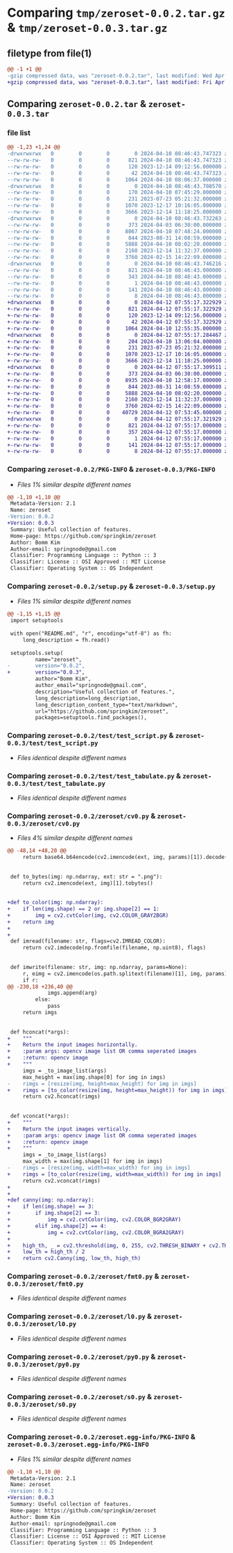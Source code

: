 # Comparing `tmp/zeroset-0.0.2.tar.gz` & `tmp/zeroset-0.0.3.tar.gz`

## filetype from file(1)

```diff
@@ -1 +1 @@
-gzip compressed data, was "zeroset-0.0.2.tar", last modified: Wed Apr 10 08:46:43 2024, max compression
+gzip compressed data, was "zeroset-0.0.3.tar", last modified: Fri Apr 12 07:55:17 2024, max compression
```

## Comparing `zeroset-0.0.2.tar` & `zeroset-0.0.3.tar`

### file list

```diff
@@ -1,23 +1,24 @@
-drwxrwxrwx   0        0        0        0 2024-04-10 08:46:43.747323 zeroset-0.0.2/
--rw-rw-rw-   0        0        0      821 2024-04-10 08:46:43.747323 zeroset-0.0.2/PKG-INFO
--rw-rw-rw-   0        0        0      120 2023-12-14 09:12:56.000000 zeroset-0.0.2/README.md
--rw-rw-rw-   0        0        0       42 2024-04-10 08:46:43.747323 zeroset-0.0.2/setup.cfg
--rw-rw-rw-   0        0        0     1064 2024-04-10 08:06:37.000000 zeroset-0.0.2/setup.py
-drwxrwxrwx   0        0        0        0 2024-04-10 08:46:43.708570 zeroset-0.0.2/test/
--rw-rw-rw-   0        0        0      170 2024-04-10 07:45:29.000000 zeroset-0.0.2/test/test_cv0.py
--rw-rw-rw-   0        0        0      231 2023-07-23 05:21:32.000000 zeroset-0.0.2/test/test_glob.py
--rw-rw-rw-   0        0        0     1070 2023-12-17 10:16:05.000000 zeroset-0.0.2/test/test_script.py
--rw-rw-rw-   0        0        0     3666 2023-12-14 11:18:25.000000 zeroset-0.0.2/test/test_tabulate.py
-drwxrwxrwx   0        0        0        0 2024-04-10 08:46:43.732263 zeroset-0.0.2/zeroset/
--rw-rw-rw-   0        0        0      373 2024-04-03 06:30:00.000000 zeroset-0.0.2/zeroset/__init__.py
--rw-rw-rw-   0        0        0     8067 2024-04-10 07:48:24.000000 zeroset-0.0.2/zeroset/cv0.py
--rw-rw-rw-   0        0        0      844 2023-08-31 14:08:59.000000 zeroset-0.0.2/zeroset/fmt0.py
--rw-rw-rw-   0        0        0     5888 2024-04-10 08:02:20.000000 zeroset-0.0.2/zeroset/l0.py
--rw-rw-rw-   0        0        0     2160 2023-12-14 11:32:37.000000 zeroset-0.0.2/zeroset/py0.py
--rw-rw-rw-   0        0        0     3760 2024-02-15 14:22:09.000000 zeroset-0.0.2/zeroset/s0.py
-drwxrwxrwx   0        0        0        0 2024-04-10 08:46:43.746216 zeroset-0.0.2/zeroset.egg-info/
--rw-rw-rw-   0        0        0      821 2024-04-10 08:46:43.000000 zeroset-0.0.2/zeroset.egg-info/PKG-INFO
--rw-rw-rw-   0        0        0      343 2024-04-10 08:46:43.000000 zeroset-0.0.2/zeroset.egg-info/SOURCES.txt
--rw-rw-rw-   0        0        0        1 2024-04-10 08:46:43.000000 zeroset-0.0.2/zeroset.egg-info/dependency_links.txt
--rw-rw-rw-   0        0        0      141 2024-04-10 08:46:43.000000 zeroset-0.0.2/zeroset.egg-info/requires.txt
--rw-rw-rw-   0        0        0        8 2024-04-10 08:46:43.000000 zeroset-0.0.2/zeroset.egg-info/top_level.txt
+drwxrwxrwx   0        0        0        0 2024-04-12 07:55:17.322929 zeroset-0.0.3/
+-rw-rw-rw-   0        0        0      821 2024-04-12 07:55:17.322929 zeroset-0.0.3/PKG-INFO
+-rw-rw-rw-   0        0        0      120 2023-12-14 09:12:56.000000 zeroset-0.0.3/README.md
+-rw-rw-rw-   0        0        0       42 2024-04-12 07:55:17.322929 zeroset-0.0.3/setup.cfg
+-rw-rw-rw-   0        0        0     1064 2024-04-10 12:55:35.000000 zeroset-0.0.3/setup.py
+drwxrwxrwx   0        0        0        0 2024-04-12 07:55:17.284467 zeroset-0.0.3/test/
+-rw-rw-rw-   0        0        0      204 2024-04-10 13:06:04.000000 zeroset-0.0.3/test/test_cv0.py
+-rw-rw-rw-   0        0        0      231 2023-07-23 05:21:32.000000 zeroset-0.0.3/test/test_glob.py
+-rw-rw-rw-   0        0        0     1070 2023-12-17 10:16:05.000000 zeroset-0.0.3/test/test_script.py
+-rw-rw-rw-   0        0        0     3666 2023-12-14 11:18:25.000000 zeroset-0.0.3/test/test_tabulate.py
+drwxrwxrwx   0        0        0        0 2024-04-12 07:55:17.309511 zeroset-0.0.3/zeroset/
+-rw-rw-rw-   0        0        0      373 2024-04-03 06:30:00.000000 zeroset-0.0.3/zeroset/__init__.py
+-rw-rw-rw-   0        0        0     8935 2024-04-10 12:58:17.000000 zeroset-0.0.3/zeroset/cv0.py
+-rw-rw-rw-   0        0        0      844 2023-08-31 14:08:59.000000 zeroset-0.0.3/zeroset/fmt0.py
+-rw-rw-rw-   0        0        0     5888 2024-04-10 08:02:20.000000 zeroset-0.0.3/zeroset/l0.py
+-rw-rw-rw-   0        0        0     2160 2023-12-14 11:32:37.000000 zeroset-0.0.3/zeroset/py0.py
+-rw-rw-rw-   0        0        0     3760 2024-02-15 14:22:09.000000 zeroset-0.0.3/zeroset/s0.py
+-rw-rw-rw-   0        0        0    40729 2024-04-12 07:53:45.000000 zeroset-0.0.3/zeroset/v0.py
+drwxrwxrwx   0        0        0        0 2024-04-12 07:55:17.321929 zeroset-0.0.3/zeroset.egg-info/
+-rw-rw-rw-   0        0        0      821 2024-04-12 07:55:17.000000 zeroset-0.0.3/zeroset.egg-info/PKG-INFO
+-rw-rw-rw-   0        0        0      357 2024-04-12 07:55:17.000000 zeroset-0.0.3/zeroset.egg-info/SOURCES.txt
+-rw-rw-rw-   0        0        0        1 2024-04-12 07:55:17.000000 zeroset-0.0.3/zeroset.egg-info/dependency_links.txt
+-rw-rw-rw-   0        0        0      141 2024-04-12 07:55:17.000000 zeroset-0.0.3/zeroset.egg-info/requires.txt
+-rw-rw-rw-   0        0        0        8 2024-04-12 07:55:17.000000 zeroset-0.0.3/zeroset.egg-info/top_level.txt
```

### Comparing `zeroset-0.0.2/PKG-INFO` & `zeroset-0.0.3/PKG-INFO`

 * *Files 1% similar despite different names*

```diff
@@ -1,10 +1,10 @@
 Metadata-Version: 2.1
 Name: zeroset
-Version: 0.0.2
+Version: 0.0.3
 Summary: Useful collection of features.
 Home-page: https://github.com/springkim/zeroset
 Author: Bomm Kim
 Author-email: springnode@gmail.com
 Classifier: Programming Language :: Python :: 3
 Classifier: License :: OSI Approved :: MIT License
 Classifier: Operating System :: OS Independent
```

### Comparing `zeroset-0.0.2/setup.py` & `zeroset-0.0.3/setup.py`

 * *Files 1% similar despite different names*

```diff
@@ -1,15 +1,15 @@
 import setuptools
 
 with open("README.md", "r", encoding="utf-8") as fh:
     long_description = fh.read()
 
 setuptools.setup(
         name="zeroset",
-        version="0.0.2",
+        version="0.0.3",
         author="Bomm Kim",
         author_email="springnode@gmail.com",
         description="Useful collection of features.",
         long_description=long_description,
         long_description_content_type="text/markdown",
         url="https://github.com/springkim/zeroset",
         packages=setuptools.find_packages(),
```

### Comparing `zeroset-0.0.2/test/test_script.py` & `zeroset-0.0.3/test/test_script.py`

 * *Files identical despite different names*

### Comparing `zeroset-0.0.2/test/test_tabulate.py` & `zeroset-0.0.3/test/test_tabulate.py`

 * *Files identical despite different names*

### Comparing `zeroset-0.0.2/zeroset/cv0.py` & `zeroset-0.0.3/zeroset/cv0.py`

 * *Files 4% similar despite different names*

```diff
@@ -48,14 +48,20 @@
     return base64.b64encode(cv2.imencode(ext, img, params)[1]).decode("utf-8")
 
 
 def to_bytes(img: np.ndarray, ext: str = ".png"):
     return cv2.imencode(ext, img)[1].tobytes()
 
 
+def to_color(img: np.ndarray):
+    if len(img.shape) == 2 or img.shape[2] == 1:
+        img = cv2.cvtColor(img, cv2.COLOR_GRAY2BGR)
+    return img
+
+
 def imread(filename: str, flags=cv2.IMREAD_COLOR):
     return cv2.imdecode(np.fromfile(filename, np.uint8), flags)
 
 
 def imwrite(filename: str, img: np.ndarray, params=None):
     r, eimg = cv2.imencode(os.path.splitext(filename)[1], img, params)
     if r:
@@ -230,18 +236,40 @@
             imgs.append(arg)
         else:
             pass
     return imgs
 
 
 def hconcat(*args):
+    """
+    Return the input images horizontally.
+    :param args: opencv image list OR comma seperated images
+    :return: opencv image
+    """
     imgs = _to_image_list(args)
     max_height = max(img.shape[0] for img in imgs)
-    rimgs = [resize(img, height=max_height) for img in imgs]
+    rimgs = [to_color(resize(img, height=max_height)) for img in imgs]
     return cv2.hconcat(rimgs)
 
 
 def vconcat(*args):
+    """
+    Return the input images vertically.
+    :param args: opencv image list OR comma seperated images
+    :return: opencv image
+    """
     imgs = _to_image_list(args)
     max_width = max(img.shape[1] for img in imgs)
-    rimgs = [resize(img, width=max_width) for img in imgs]
+    rimgs = [to_color(resize(img, width=max_width)) for img in imgs]
     return cv2.vconcat(rimgs)
+
+
+def canny(img: np.ndarray):
+    if len(img.shape) == 3:
+        if img.shape[2] == 3:
+            img = cv2.cvtColor(img, cv2.COLOR_BGR2GRAY)
+        elif img.shape[2] == 4:
+            img = cv2.cvtColor(img, cv2.COLOR_BGRA2GRAY)
+
+    high_th, _ = cv2.threshold(img, 0, 255, cv2.THRESH_BINARY + cv2.THRESH_OTSU)
+    low_th = high_th / 2
+    return cv2.Canny(img, low_th, high_th)
```

### Comparing `zeroset-0.0.2/zeroset/fmt0.py` & `zeroset-0.0.3/zeroset/fmt0.py`

 * *Files identical despite different names*

### Comparing `zeroset-0.0.2/zeroset/l0.py` & `zeroset-0.0.3/zeroset/l0.py`

 * *Files identical despite different names*

### Comparing `zeroset-0.0.2/zeroset/py0.py` & `zeroset-0.0.3/zeroset/py0.py`

 * *Files identical despite different names*

### Comparing `zeroset-0.0.2/zeroset/s0.py` & `zeroset-0.0.3/zeroset/s0.py`

 * *Files identical despite different names*

### Comparing `zeroset-0.0.2/zeroset.egg-info/PKG-INFO` & `zeroset-0.0.3/zeroset.egg-info/PKG-INFO`

 * *Files 1% similar despite different names*

```diff
@@ -1,10 +1,10 @@
 Metadata-Version: 2.1
 Name: zeroset
-Version: 0.0.2
+Version: 0.0.3
 Summary: Useful collection of features.
 Home-page: https://github.com/springkim/zeroset
 Author: Bomm Kim
 Author-email: springnode@gmail.com
 Classifier: Programming Language :: Python :: 3
 Classifier: License :: OSI Approved :: MIT License
 Classifier: Operating System :: OS Independent
```

